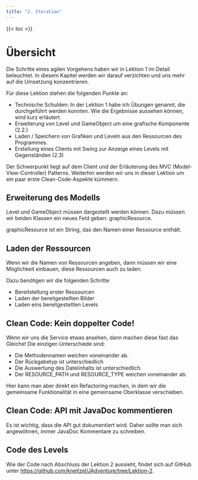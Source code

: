 ```yaml
---
title: "2. Iteration"
---
```


{{< toc >}}

# Übersicht

Die Schritte eines agilen Vorgehens haben wir in Lektion 1 im Detail beleuchtet. In diesem Kapitel werden wir darauf verzichten und uns mehr auf die Umsetzung konzentrieren.


Für diese Lektion stehen die folgenden Punkte an:
- Technische Schulden: In der Lektion 1 habe ich Übungen genannt, die durchgeführt werden konnten. Wie die Ergebnisse aussehen können, wird kurz erläutert.
- Erweiterung von Level und GameObject um eine grafische Komponente (2.2.)
- Laden / Speichern von Grafiken und Leveln aus den Ressourcen des Programmes.
- Erstellung eines Clients mit Swing zur Anzeige eines Levels mit Gegenständen (2.3)

Der Schwerpunkt liegt auf dem Client und der Erläuterung des MVC (Model-View-Controller) Patterns. Weiterhin werden wir uns in dieser Lektion um ein paar erste Clean-Code-Aspekte kümmern.

## Erweiterung des Modells

Level und GameObject müssen dargestellt werden können. Dazu müssen wir beiden Klassen ein neues Feld geben: graphicResource.

graphicResource ist ein String, das den Namen einer Ressource enthält.

## Laden der Ressourcen

Wenn wir die Namen von Ressourcen angeben, dann müssen wir eine Möglichkeit einbauen, diese Ressourcen auch zu laden.

Dazu benötigen wir die folgenden Schritte:
- Bereitstellung erster Ressourcen
- Laden der bereitgestellten Bilder
- Laden eins bereitgestellten Levels

## Clean Code: Kein doppelter Code!

Wenn wir uns die Service etwas ansehen, dann machen diese fast das Gleiche! Die einzigen Unterschiede sind:
- Die Methodennamen weichen voneinander ab.
- Der Rückgabetyp ist unterschiedlich
- Die Auswertung des Dateiinhalts ist unterschiedlich.
- Der RESOURCE_PATH und RESOURCE_TYPE weichen voneinander ab.

Hier kann man aber direkt ein Refactoring machen, in dem wir die gemeinsame Funktionalität in eine gemeinsame Oberklasse verschieben.

## Clean Code: API mit JavaDoc kommentieren

Es ist wichtig, dass die API gut dokumentiert wird. Daher sollte man sich angewöhnen, immer JavaDoc Kommentare zu schreiben.

## Code des Levels

Wie der Code nach Abschluss der Lektion 2 aussieht, findet sich auf GitHub unter https://github.com/kneitzel/JAdventure/tree/Lektion-2.
